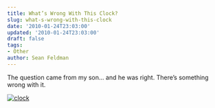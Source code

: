 ```yaml
---
title: What’s Wrong With This Clock?
slug: what-s-wrong-with-this-clock
date: '2010-01-24T23:03:00'
updated: '2010-01-24T23:03:00'
draft: false
tags:
- Other
author: Sean Feldman
---
```



The question came from my son… and he was right. There’s something wrong with it.

[![clock](https://aspblogs.blob.core.windows.net/media/sfeldman/Media/clock_thumb_3F39CB7B.png "clock")](https://aspblogs.blob.core.windows.net/media/sfeldman/Media/clock_76B00276.png)



